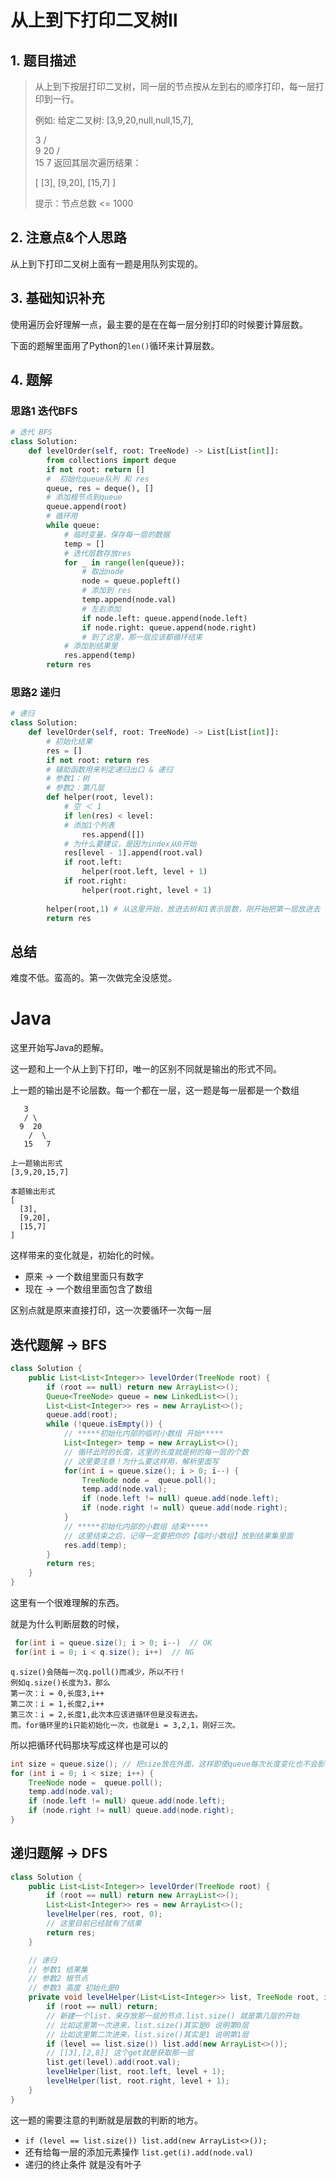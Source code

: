 

# 从上到下打印二叉树Ⅱ

## 1. 题目描述

> 从上到下按层打印二叉树，同一层的节点按从左到右的顺序打印，每一层打印到一行。
>
>  例如:
>给定二叉树: [3,9,20,null,null,15,7],
> 
> 3
>/ \
>    9  20
>     /  \
>   15   7
>    返回其层次遍历结果：
>    
> [
>[3],
> [9,20],
>   [15,7]
>   ]
>   
> 
>提示：节点总数 <= 1000
>

## 2. 注意点&个人思路

从上到下打印二叉树上面有一题是用队列实现的。

## 3. 基础知识补充

使用遍历会好理解一点，最主要的是在在每一层分别打印的时候要计算层数。

下面的题解里面用了Python的`len()`循环来计算层数。

## 4. 题解

### 思路1 迭代BFS

```python
# 迭代 BFS
class Solution:
    def levelOrder(self, root: TreeNode) -> List[List[int]]:
        from collections import deque
        if not root: return []
        #  初始化queue队列 和 res
        queue, res = deque(), []
        # 添加根节点到queue
        queue.append(root)
        # 循环用
        while queue:
            # 临时变量，保存每一层的数据
            temp = []
            # 迭代层数存放res
            for _ in range(len(queue)):
                # 取出node
                node = queue.popleft()
                # 添加到 res
                temp.append(node.val)
                # 左右添加
                if node.left: queue.append(node.left)
                if node.right: queue.append(node.right)
                # 到了这里，那一层应该都循环结束
            # 添加到结果里                
            res.append(temp)
        return res
```



### 思路2 递归

```python
# 递归
class Solution:
    def levelOrder(self, root: TreeNode) -> List[List[int]]:
        # 初始化结果
        res = []
        if not root: return res
        # 辅助函数用来判定递归出口 & 递归
        # 参数1：树
        # 参数2：第几层
        def helper(root, level):
            # 空 ＜ 1
            if len(res) < level:
            # 添加1个列表
                res.append([])
            # 为什么要建议，是因为index从0开始
            res[level - 1].append(root.val)
            if root.left:
                helper(root.left, level + 1)
            if root.right:
                helper(root.right, level + 1)
                
        helper(root,1) # 从这里开始，放进去树和1表示层数，刚开始把第一层放进去
        return res
```

## 总结

难度不低。蛮高的。第一次做完全没感觉。

# Java

这里开始写Java的题解。

这一题和上一个从上到下打印，唯一的区别不同就是输出的形式不同。

上一题的输出是不论层数。每一个都在一层，这一题是每一层都是一个数组

```
   3
   / \
  9  20
    /  \
   15   7
```

```
上一题输出形式
[3,9,20,15,7]

本题输出形式
[
  [3],
  [9,20],
  [15,7]
]
```

这样带来的变化就是，初始化的时候。

- 原来 → 一个数组里面只有数字
- 现在 → 一个数组里面包含了数组

区别点就是原来直接打印，这一次要循环一次每一层

## 迭代题解 → BFS

```java
class Solution {
    public List<List<Integer>> levelOrder(TreeNode root) {
        if (root == null) return new ArrayList<>();
        Queue<TreeNode> queue = new LinkedList<>();
        List<List<Integer>> res = new ArrayList<>();
        queue.add(root);
        while (!queue.isEmpty()) {
            // *****初始化内部的临时小数组 开始*****
            List<Integer> temp = new ArrayList<>();
            // 循环此时的长度，这里的长度就是树的每一层的个数
            // 这里要注意！为什么要这样用，解析里面写
            for(int i = queue.size(); i > 0; i--) {
                TreeNode node =  queue.poll();
                temp.add(node.val);
                if (node.left != null) queue.add(node.left);
                if (node.right != null) queue.add(node.right);
            }
            // *****初始化内部的小数组 结束*****
            // 这里结束之后，记得一定要把你的【临时小数组】放到结果集里面
            res.add(temp);
        }
        return res;
    }
}
```

这里有一个很难理解的东西。

就是为什么判断层数的时候，

```java
 for(int i = queue.size(); i > 0; i--)  // OK
 for(int i = 0; i < q.size(); i++)  // NG
```



```
q.size()会随每一次q.poll()而减少，所以不行！
例如q.size()长度为3，那么
第一次：i = 0,长度3,i++
第二次：i = 1,长度2,i++
第三次：i = 2,长度1,此次本应该进循环但是没有进去。
而。for循环里的i只能初始化一次，也就是i = 3,2,1，刚好三次。
```

所以把循环代码那块写成这样也是可以的

```java
int size = queue.size(); // 把size放在外面，这样即使queue每次长度变化也不会影响到循环内部
for (int i = 0; i < size; i++) {
    TreeNode node =  queue.poll();
    temp.add(node.val);
    if (node.left != null) queue.add(node.left);
    if (node.right != null) queue.add(node.right);
}
```

## 递归题解 → DFS

```java
class Solution {
    public List<List<Integer>> levelOrder(TreeNode root) {
        if (root == null) return new ArrayList<>();
        List<List<Integer>> res = new ArrayList<>();
        levelHelper(res, root, 0);
        // 这里目前已经就有了结果
        return res;
    }

    // 递归 
    // 参数1 结果集 
    // 参数2 根节点 
    // 参数3 高度 初始化是0
    private void levelHelper(List<List<Integer>> list, TreeNode root, int level) {
        if (root == null) return;
        // 新建一个list，来存放那一层的节点.list.size() 就是第几层的开始
        // 比如这里第一次进来，list.size()其实是0 说明第0层
        // 比如这里第二次进来，list.size()其实是1 说明第1层
        if (level == list.size()) list.add(new ArrayList<>());
        // [[3],[2,8]] 这个get就是获取那一层
        list.get(level).add(root.val);
        levelHelper(list, root.left, level + 1);
        levelHelper(list, root.right, level + 1);
    }
}
```

这一题的需要注意的判断就是层数的判断的地方。

- `if (level == list.size()) list.add(new ArrayList<>());`
- 还有给每一层的添加元素操作 `list.get(i).add(node.val)`
-  递归的终止条件 就是没有叶子 